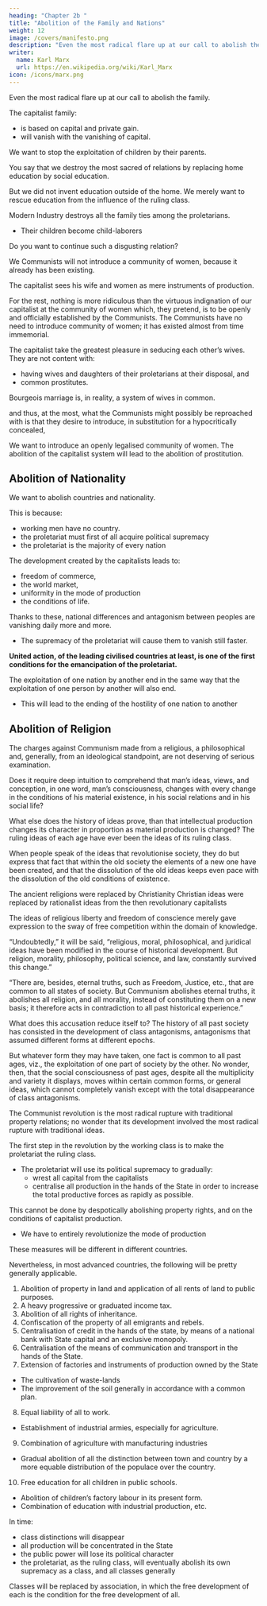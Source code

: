 ```yaml
---
heading: "Chapter 2b "
title: "Abolition of the Family and Nations"
weight: 12
image: /covers/manifesto.png
description: "Even the most radical flare up at our call to abolish the family"
writer:
  name: Karl Marx
  url: https://en.wikipedia.org/wiki/Karl_Marx
icon: /icons/marx.png
---
```



Even the most radical flare up at our call to abolish the family. 

The capitalist family:
- is based on capital and private gain. 
- will vanish with the vanishing of capital.

<!-- In its completely developed form, this family exists only among the capitalists. But this state of things finds its complement in the practical absence of the family among the proletarians, and in public prostitution.

The capitalist family will vanish as a matter of course when its complement vanishes, and both will vanish with the vanishing of capital. -->

We want to stop the exploitation of children by their parents. 

You say that we destroy the most sacred of relations by replacing home education by social education.

But we did not invent education outside of the home. We merely want to rescue education from the influence of the ruling class.

<!-- And your education! Is not that also social, and determined by the social conditions under which you educate, by the intervention direct or indirect, of society, by means of schools, &c.? The Communists have not invented the intervention of society in education; they do but seek to alter the character of that intervention, and to --> 

<!-- The capitalist clap-trap about the family and education, about the hallowed co-relation of parents and child, becomes all the more disgusting, the more, by the action of  -->

Modern Industry destroys all the family ties among the proletarians. 
- Their children become child-laborers 

Do you want to continue such a disgusting relation?

We Communists will not introduce a community of women, because it already has been existing<!-- screams the capitalists in chorus -->.

The capitalist sees his wife and women as mere instruments of production. <!-- He hears that the instruments of production are to be exploited in common, and, naturally, can come to no other conclusion than that the lot of being common to all will likewise fall to the women. -->

<!-- He has not even a suspicion that the real point aimed at is to do away with the status of women as mere instruments of production. -->

For the rest, nothing is more ridiculous than the virtuous indignation of our capitalist at the community of women which, they pretend, is to be openly and officially established by the Communists. The Communists have no need to introduce community of women; it has existed almost from time immemorial.

The capitalist take the greatest pleasure in seducing each other’s wives. They are not content with:
- having wives and daughters of their proletarians at their disposal, and
- common prostitutes.

Bourgeois marriage is, in reality, a system of wives in common. 

 and thus, at the most, what the Communists might possibly be reproached with is that they desire to introduce, in substitution for a hypocritically concealed, 

We want to introduce an openly legalised community of women. The abolition of the capitalist system will lead to the abolition of prostitution.


## Abolition of Nationality

We want to abolish countries and nationality.

This is because:
- working men have no country. <!-- We cannot take from them what they have not got. --> 
- the proletariat must first of all acquire political supremacy
- the proletariat is the majority of every nation

<!-- , must rise to be the leading class of the nation, must constitute itself the nation, it is so far, itself national, though not in the capitalist sense of the word. -->


The development created by the capitalists leads to:
- freedom of commerce,
- the world market,
- uniformity in the mode of production
- the conditions of life.

Thanks to these, national differences and antagonism between peoples are vanishing daily more and more. 
- The supremacy of the proletariat will cause them to vanish still faster. 

**United action, of the leading civilised countries at least, is one of the first conditions for the emancipation of the proletariat.**

The exploitation of one nation by another end in the same way that the exploitation of one person by another will also end. 
- This will lead to the ending of the hostility of one nation to another


## Abolition of Religion

The charges against Communism made from a religious, a philosophical and, generally, from an ideological standpoint, are not deserving of serious examination.

Does it require deep intuition to comprehend that man’s ideas, views, and conception, in one word, man’s consciousness, changes with every change in the conditions of his material existence, in his social relations and in his social life?

What else does the history of ideas prove, than that intellectual production changes its character in proportion as material production is changed? The ruling ideas of each age have ever been the ideas of its ruling class.

When people speak of the ideas that revolutionise society, they do but express that fact that within the old society the elements of a new one have been created, and that the dissolution of the old ideas keeps even pace with the dissolution of the old conditions of existence.

The ancient religions were replaced by Christianity
Christian ideas were replaced by rationalist ideas from the then revolutionary capitalists


The ideas of religious liberty and freedom of conscience merely gave expression to the sway of free competition within the domain of knowledge.

“Undoubtedly,” it will be said, “religious, moral, philosophical, and juridical ideas have been modified in the course of historical development. But religion, morality, philosophy, political science, and law, constantly survived this change.”

“There are, besides, eternal truths, such as Freedom, Justice, etc., that are common to all states of society. But Communism abolishes eternal truths, it abolishes all religion, and all morality, instead of constituting them on a new basis; it therefore acts in contradiction to all past historical experience.”

What does this accusation reduce itself to? The history of all past society has consisted in the development of class antagonisms, antagonisms that assumed different forms at different epochs.

But whatever form they may have taken, one fact is common to all past ages, viz., the exploitation of one part of society by the other. No wonder, then, that the social consciousness of past ages, despite all the multiplicity and variety it displays, moves within certain common forms, or general ideas, which cannot completely vanish except with the total disappearance of class antagonisms.

The Communist revolution is the most radical rupture with traditional property relations; no wonder that its development involved the most radical rupture with traditional ideas.



The first step in the revolution by the working class is to make the proletariat the ruling class<!--  to win the battle of democracy -->.
- The proletariat will use its political supremacy to gradually:
  - wrest all capital from the capitalists
  - centralise all production in the hands of the State in order to increase the total productive forces as rapidly as possible.

This cannot be done by despotically abolishing property rights, and on the conditions of capitalist production.
- We have to entirely revolutionize the mode of production

<!-- ; by means of measures, therefore, which appear economically insufficient and untenable, but which, in the course of the movement, outstrip themselves, necessitate further inroads upon the old social order, and are unavoidable as a means of . -->

These measures will be different in different countries.

Nevertheless, in most advanced countries, the following will be pretty generally applicable.

1. Abolition of property in land and application of all rents of land to public purposes.
2. A heavy progressive or graduated income tax.
3. Abolition of all rights of inheritance.
4. Confiscation of the property of all emigrants and rebels.
5. Centralisation of credit in the hands of the state, by means of a national bank with State capital and an exclusive monopoly.
6. Centralisation of the means of communication and transport in the hands of the State.
7. Extension of factories and instruments of production owned by the State
  - The cultivation of waste-lands
  - The improvement of the soil generally in accordance with a common plan.
8. Equal liability of all to work. 
  - Establishment of industrial armies, especially for agriculture.
9. Combination of agriculture with manufacturing industries
  - Gradual abolition of all the distinction between town and country by a more equable distribution of the populace over the country.
10. Free education for all children in public schools.
  - Abolition of children’s factory labour in its present form.
  - Combination of education with industrial production, etc.


In time:
- class distinctions will disappear
- all production will be concentrated in the State
- the public power will lose its political character
- the proletariat, as the ruling class, will eventually abolish its own supremacy as a class, and all classes generally

<!-- Political power, properly so called, is merely the organised power of one class for oppressing another. If the proletariat during its contest with the capitalists is compelled, by the force of circumstances, to organise itself as a class, if, by means of a revolution, it makes itself the ruling class, and, as such, sweeps away by force the old conditions of production, then it will, along with these conditions, have swept away the conditions for the existence of class antagonisms and of classes generally, and will thereby have abolished its own supremacy as a class. -->

Classes will be replaced by association, in which the free development of each is the condition for the free development of all.




<!-- 1. By bourgeoisie is meant the class of modern capitalists, owners of the means of social production and employers of wage labour.

By proletariat, the class of modern wage labourers who, having no means of production of their own, are reduced to selling their labour power in order to live. [Engels, 1888 English edition]

2. That is, all written history. In 1847, the pre-history of society, the social organisation existing previous to recorded history, all but unknown. Since then, August von Haxthausen (1792-1866) discovered common ownership of land in Russia, Georg Ludwig von Maurer proved it to be the social foundation from which all Teutonic races started in history, and, by and by, village communities were found to be, or to have been, the primitive form of society everywhere from India to Ireland. The inner organisation of this primitive communistic society was laid bare, in its typical form, by Lewis Henry Morgan's (1818-1881) crowning discovery of the true nature of the gens and its relation to the tribe. With the dissolution of the primeval communities, society begins to be differentiated into separate and finally antagonistic classes. I have attempted to retrace this dissolution in The Origin of the Family, Private Property, and the State, second edition, Stuttgart, 1886. [Engels, 1888 English Edition and 1890 German Edition (with the last sentence omitted)]

3. Guild-master, that is, a full member of a guild, a master within, not a head of a guild. [Engels, 1888 English Edition]

4. This was the name given their urban communities by the townsmen of Italy and France, after they had purchased or conquered their initial rights of self-government from their feudal lords. [Engels, 1890 German edition]

“Commune” was the name taken in France by the nascent towns even before they had conquered from their feudal lords and masters local self-government and political rights as the “Third Estate.” Generally speaking, for the economical development of the capitalists, England is here taken as the typical country, for its political development, France. [Engels, 1888 English Edition]

 -->